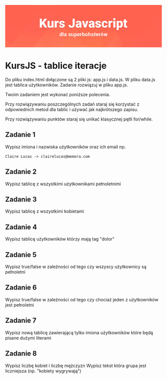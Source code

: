 ![](../../kursjs.png)

# KursJS - tablice iteracje

Do pliku index.html dołączone są 2 pliki js: app.js i data.js. W pliku data.js jest tablica użytkowników. Zadanie rozwiązuj w pliku app.js.

Twoim zadaniem jest wykonać poniższe polecenia.

Przy rozwiązywaniu poszczególnych zadań staraj się korzystać z odpowiednich metod dla tablic i używać jak najkrótszego zapisu.

Przy rozwiązywaniu punktów staraj się unikać klasycznej pętli for/while.

## Zadanie 1
Wypisz imiona i nazwiska użytkowników oraz ich email np.

```
Claire Lucas -> clairelucas@memora.com
```

## Zadanie 2
Wypisz tablicę z wszystkimi użytkownikami pełnoletnimi

## Zadanie 3
Wypisz tablicę z wszystkimi kobietami

## Zadanie 4
Wypisz tablicę użytkowników którzy mają tag "dolor"


## Zadanie 5
Wypisz true/false w zależności od tego czy wszyscy użytkownicy są pełnoletni


## Zadanie 6
Wypisz true/false w zależności od tego czy chociaż jeden z użytkowników jest pełnoletni

## Zadanie 7
Wypisz nową tablicę zawierającą tylko imiona użytkowników które będą pisane dużymi literami

## Zadanie 8
Wypisz liczbę kobiet i liczbę mężczyzn
Wypisz tekst która grupa jest liczniejsza (np. "kobiety wygrywają")